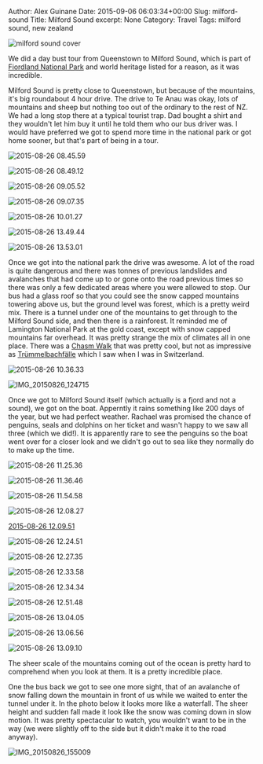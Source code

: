 Author: Alex Guinane
Date: 2015-09-06 06:03:34+00:00
Slug: milford-sound
Title: Milford Sound
excerpt: None
Category: Travel
Tags: milford sound, new zealand

![milford sound cover](/images/2015/2015-09-06-milford-sound/cover.jpg)

We did a day bust tour from Queenstown to Milford Sound, which is part of [Fiordland National Park](https://en.wikipedia.org/wiki/Fiordland_National_Park) and world heritage listed for a reason, as it was incredible.

Milford Sound is pretty close to Queenstown, but because of the mountains, it's big roundabout 4 hour drive. The drive to Te Anau was okay, lots of mountains and sheep but nothing too out of the ordinary to the rest of NZ. We had a long stop there at a typical tourist trap. Dad bought a shirt and they wouldn't let him buy it until he told them who our bus driver was. I would have preferred we got to spend more time in the national park or got home sooner, but that's part of being in a tour.

![2015-08-26 08.45.59](/images/2015/2015-09-06-milford-sound/2015-08-26-08-45-59.jpg)

![2015-08-26 08.49.12](/images/2015/2015-09-06-milford-sound/2015-08-26-08-49-12.jpg)

![2015-08-26 09.05.52](/images/2015/2015-09-06-milford-sound/2015-08-26-09-05-52.jpg "Mirror Lake")

![2015-08-26 09.07.35](/images/2015/2015-09-06-milford-sound/2015-08-26-09-07-35.jpg "Mirror Lakes")

![2015-08-26 10.01.27](/images/2015/2015-09-06-milford-sound/2015-08-26-10-01-27.jpg)

![2015-08-26 13.49.44](/images/2015/2015-09-06-milford-sound/2015-08-26-13-49-44.jpg "Previous avalanche")

![2015-08-26 13.53.01](/images/2015/2015-09-06-milford-sound/2015-08-26-13-53-01.jpg "Previous avalanche")

Once we got into the national park the drive was awesome. A lot of the road is quite dangerous and there was tonnes of previous landslides and avalanches that had come up to or gone onto the road previous times so there was only a few dedicated areas where you were allowed to stop. Our bus had a glass roof so that you could see the snow capped mountains towering above us, but the ground level was forest, which is a pretty weird mix. There is a tunnel under one of the mountains to get through to the Milford Sound side, and then there is a rainforest. It reminded me of Lamington National Park at the gold coast, except with snow capped mountains far overhead. It was pretty strange the mix of climates all in one place. There was a [Chasm Walk](http://www.doc.govt.nz/parks-and-recreation/places-to-go/fiordland/places/fiordland-national-park/things-to-do/tracks/the-chasm-walk/) that was pretty cool, but not as impressive as [Trümmelbachfälle](https://de.wikipedia.org/wiki/Tr%C3%BCmmelbachf%C3%A4lle) which I saw when I was in Switzerland.

![2015-08-26 10.36.33](/images/2015/2015-09-06-milford-sound/2015-08-26-10-36-33.jpg)

![IMG_20150826_124715](/images/2015/2015-09-06-milford-sound/img_20150826_124715.jpg)

Once we got to Milford Sound itself (which actually is a fjord and not a sound), we got on the boat. Apperntly it rains something like 200 days of the year, but we had perfect weather. Rachael was promised the chance of penguins, seals and dolphins on her ticket and wasn't happy to we saw all three (which we did!). It is apparently rare to see the penguins so the boat went over for a closer look and we didn't go out to sea like they normally do to make up the time.

![2015-08-26 11.25.36](/images/2015/2015-09-06-milford-sound/2015-08-26-11-25-36.jpg)

![2015-08-26 11.36.46](/images/2015/2015-09-06-milford-sound/2015-08-26-11-36-46.jpg)

![2015-08-26 11.54.58](/images/2015/2015-09-06-milford-sound/2015-08-26-11-54-58.jpg)

![2015-08-26 12.08.27](/images/2015/2015-09-06-milford-sound/2015-08-26-12-08-27.jpg)

[2015-08-26 12.09.51](/images/2015/2015-09-06-milford-sound/2015-08-26-12-09-51.jpg "Spot the penguins")

![2015-08-26 12.24.51](/images/2015/2015-09-06-milford-sound/2015-08-26-12-24-51.jpg)

![2015-08-26 12.27.35](/images/2015/2015-09-06-milford-sound/2015-08-26-12-27-35.jpg)

![2015-08-26 12.33.58](/images/2015/2015-09-06-milford-sound/2015-08-26-12-33-58.jpg)

![2015-08-26 12.34.34](/images/2015/2015-09-06-milford-sound/2015-08-26-12-34-34.jpg)

![2015-08-26 12.51.48](/images/2015/2015-09-06-milford-sound/2015-08-26-12-51-48.jpg)

![2015-08-26 13.04.05](/images/2015/2015-09-06-milford-sound/2015-08-26-13-04-05.jpg)

![2015-08-26 13.06.56](/images/2015/2015-09-06-milford-sound/2015-08-26-13-06-56.jpg)

![2015-08-26 13.09.10](/images/2015/2015-09-06-milford-sound/2015-08-26-13-09-10.jpg)

The sheer scale of the mountains coming out of the ocean is pretty hard to comprehend when you look at them. It is a pretty incredible place.

One the bus back we got to see one more sight, that of an avalanche of snow falling down the mountain in front of us while we waited to enter the tunnel under it. In the photo below it looks more like a waterfall. The sheer height and sudden fall made it look like the snow was coming down in slow motion. It was pretty spectacular to watch, you wouldn't want to be in the way (we were slightly off to the side but it didn't make it to the road anyway).

![IMG_20150826_155009](/images/2015/2015-09-06-milford-sound/img_20150826_155009.jpg)
